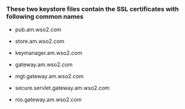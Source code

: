 ### These two keystore files contain the SSL certificates with following common names

* pub.am.wso2.com
* store.am.wso2.com
* keymanager.am.wso2.com
* gateway.am.wso2.com
* mgt.gateway.am.wso2.com

* secure.servlet.gateway.am.wso2.com
* nio.gateway.am.wso2.com
